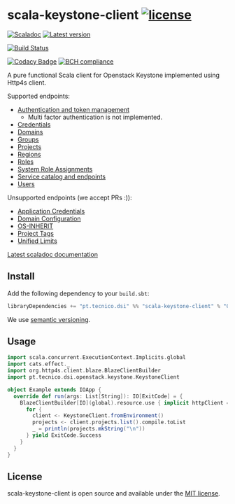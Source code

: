 # scala-keystone-client [![license](http://img.shields.io/:license-MIT-blue.svg)](LICENSE)
[![Scaladoc](http://javadoc-badge.appspot.com/pt.tecnico.dsi/scala-keystone-client_2.12.svg?label=scaladoc&style=plastic&maxAge=604800)](https://ist-dsi.github.io/scala-keystone-client/api/latest/pt/tecnico/dsi/openstack/keystone/index.html)
[![Latest version](https://index.scala-lang.org/ist-dsi/scala-keystone-client/scala-keystone-client/latest.svg)](https://index.scala-lang.org/ist-dsi/scala-keystone-client/scala-keystone-client)

[![Build Status](https://travis-ci.org/ist-dsi/scala-keystone-client.svg?branch=master&style=plastic&maxAge=604800)](https://travis-ci.org/ist-dsi/scala-keystone-client)

[![Codacy Badge](https://app.codacy.com/project/badge/Grade/1f752f2ed2d14ef5b301a55c772a32a4)](https://www.codacy.com/gh/ist-dsi/scala-keystone-client?utm_source=github.com&amp;utm_medium=referral&amp;utm_content=ist-dsi/scala-keystone-client&amp;utm_campaign=Badge_Grade)
[![BCH compliance](https://bettercodehub.com/edge/badge/ist-dsi/scala-keystone-client)](https://bettercodehub.com/results/ist-dsi/scala-keystone-client)

A pure functional Scala client for Openstack Keystone implemented using Http4s client.

Supported endpoints:
- [Authentication and token management](https://docs.openstack.org/api-ref/identity/v3/#authentication-and-token-management)
  - Multi factor authentication is not implemented.
- [Credentials](https://docs.openstack.org/api-ref/identity/v3/#credentials)
- [Domains](https://docs.openstack.org/api-ref/identity/v3/#domains)
- [Groups](https://docs.openstack.org/api-ref/identity/v3/#groups)
- [Projects](https://docs.openstack.org/api-ref/identity/v3/#projects)
- [Regions](https://docs.openstack.org/api-ref/identity/v3/#regions)
- [Roles](https://docs.openstack.org/api-ref/identity/v3/#roles)
- [System Role Assignments](https://docs.openstack.org/api-ref/identity/v3/#system-role-assignments)
- [Service catalog and endpoints](https://docs.openstack.org/api-ref/identity/v3/#service-catalog-and-endpoints)  
- [Users](https://docs.openstack.org/api-ref/identity/v3/#users)

Unsupported endpoints (we accept PRs :)):
- [Application Credentials](https://docs.openstack.org/api-ref/identity/v3/#application-credentials)
- [Domain Configuration](https://docs.openstack.org/api-ref/identity/v3/#domain-configuration)
- [OS-INHERIT](https://docs.openstack.org/api-ref/identity/v3/#os-inherit)
- [Project Tags](https://docs.openstack.org/api-ref/identity/v3/#project-tags)
- [Unified Limits](https://docs.openstack.org/api-ref/identity/v3/#unified-limits)

[Latest scaladoc documentation](https://ist-dsi.github.io/scala-keystone-client/api/latest/pt/tecnico/dsi/openstack/keystone/index.html)

## Install
Add the following dependency to your `build.sbt`:
```sbt
libraryDependencies += "pt.tecnico.dsi" %% "scala-keystone-client" % "0.0.0"
```
We use [semantic versioning](http://semver.org).

## Usage
```scala
import scala.concurrent.ExecutionContext.Implicits.global
import cats.effect._
import org.http4s.client.blaze.BlazeClientBuilder
import pt.tecnico.dsi.openstack.keystone.KeystoneClient

object Example extends IOApp {
  override def run(args: List[String]): IO[ExitCode] = {
    BlazeClientBuilder[IO](global).resource.use { implicit httpClient =>
      for {
        client <- KeystoneClient.fromEnvironment()
        projects <- client.projects.list().compile.toList
        _ = println(projects.mkString("\n"))
      } yield ExitCode.Success
    }
  }
}
```

## License
scala-keystone-client is open source and available under the [MIT license](LICENSE).
